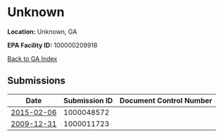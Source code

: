 # Unknown

**Location:** Unknown, GA

**EPA Facility ID:** 100000209918

[Back to GA Index](../../index.md)

## Submissions

| Date | Submission ID | Document Control Number |
|------|--------------|-------------------------|
| [2015-02-06](submissions/1000048572.md) | 1000048572 |  |
| [2009-12-31](submissions/1000011723.md) | 1000011723 |  |
